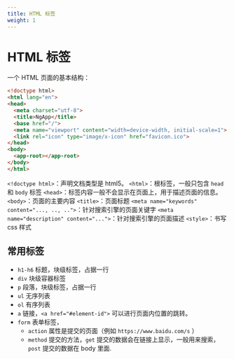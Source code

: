 ```yaml
---
title: HTML 标签
weight: 1
---
```


# HTML 标签

一个 HTML 页面的基本结构：

```html
<!doctype html>
<html lang="en">
<head>
  <meta charset="utf-8">
  <title>NgApp</title>
  <base href="/">
  <meta name="viewport" content="width=device-width, initial-scale=1">
  <link rel="icon" type="image/x-icon" href="favicon.ico">
</head>
<body>
  <app-root></app-root>
</body>
</html>
```

`<!doctype html>`：声明文档类型是 html5。
`<html>`：根标签，一般只包含 `head` 和 `body` 标签
`<head>`：标签内容一般不会显示在页面上，用于描述页面的信息。
`<body>`：页面的主要内容
`<title>`：页面标题
`<meta name="keywords" content="..., .., ..">`：针对搜索引擎的页面关键字
`<meta name="description" content="...">`：针对搜索引擎的页面描述
`<style>`：书写 css 样式

## 常用标签

- `h1-h6` 标题，块级标签，占据一行
- `div` 块级容器标签
- `p` 段落，块级标签，占据一行
- `ul` 无序列表
- `ol` 有序列表
- `a` 链接，`<a href="#element-id">` 可以进行页面内位置的跳转。
- `form` 表单标签，
  - `action` 属性是提交的页面（例如 `https://www.baidu.com/s` ）
  - `method` 提交的方法，`get` 提交的数据会在链接上显示，一般用来搜索，`post` 提交的数据在 body 里面.
